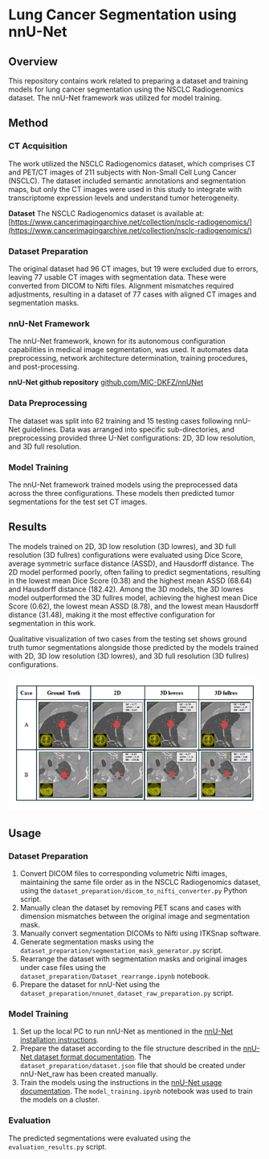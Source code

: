 # Lung Cancer Segmentation using nnU-Net

## Overview
This repository contains work related to preparing a dataset and training models for lung cancer segmentation using the NSCLC Radiogenomics dataset. The nnU-Net framework was utilized for model training.

## Method

### CT Acquisition
The work utilized the NSCLC Radiogenomics dataset, which comprises CT and PET/CT images of 211 subjects with Non-Small Cell Lung Cancer (NSCLC). The dataset included semantic annotations and segmentation maps, but only the CT images were used in this study to integrate with transcriptome expression levels and understand tumor heterogeneity.

****Dataset****
The NSCLC Radiogenomics dataset is available at: [https://www.cancerimagingarchive.net/collection/nsclc-radiogenomics/](https://www.cancerimagingarchive.net/collection/nsclc-radiogenomics/)

### Dataset Preparation
The original dataset had 96 CT images, but 19 were excluded due to errors, leaving 77 usable CT images with segmentation data. These were converted from DICOM to Nifti files. Alignment mismatches required adjustments, resulting in a dataset of 77 cases with aligned CT images and segmentation masks.

### nnU-Net Framework
The nnU-Net framework, known for its autonomous configuration capabilities in medical image segmentation, was used. It automates data preprocessing, network architecture determination, training procedures, and post-processing.

****nnU-Net github repository****
 [github.com/MIC-DKFZ/nnUNet](https://github.com/MIC-DKFZ/nnUNet)

### Data Preprocessing
The dataset was split into 62 training and 15 testing cases following nnU-Net guidelines. Data was arranged into specific sub-directories, and preprocessing provided three U-Net configurations: 2D, 3D low resolution, and 3D full resolution.

### Model Training
The nnU-Net framework trained models using the preprocessed data across the three configurations. These models then predicted tumor segmentations for the test set CT images.

## Results
The models trained on 2D, 3D low resolution (3D lowres), and 3D full resolution (3D fullres) configurations were evaluated using Dice Score, average symmetric surface distance (ASSD), and Hausdorff distance. The 2D model performed poorly, often failing to predict segmentations, resulting in the lowest mean Dice Score (0.38) and the highest mean ASSD (68.64) and Hausdorff distance (182.42). Among the 3D models, the 3D lowres model outperformed the 3D fullres model, achieving the highest mean Dice Score (0.62), the lowest mean ASSD (8.78), and the lowest mean Hausdorff distance (31.48), making it the most effective configuration for segmentation in this work.

Qualitative visualization of two cases from the testing set shows ground truth tumor segmentations alongside those predicted by the models trained with 2D, 3D low resolution (3D lowres), and 3D full resolution (3D fullres) configurations.

![Qualitative Visualization](images/results.PNG)

## Usage
### Dataset Preparation
1. Convert DICOM files to corresponding volumetric Nifti images, maintaining the same file order as in the NSCLC Radiogenomics dataset, using the `dataset_preparation/dicom_to_nifti_converter.py` Python script.
2. Manually clean the dataset by removing PET scans and cases with dimension mismatches between the original image and segmentation mask.
3. Manually convert segmentation DICOMs to Nifti using ITKSnap software.
4. Generate segmentation masks using the `dataset_preparation/segmentation_mask_generator.py` script.
5. Rearrange the dataset with segmentation masks and original images under case files using the `dataset_preparation/Dataset_rearrange.ipynb` notebook.
6. Prepare the dataset for nnU-Net using the `dataset_preparation/nnunet_dataset_raw_preparation.py` script.

### Model Training
1. Set up the local PC to run nnU-Net as mentioned in the [nnU-Net installation instructions](https://github.com/MIC-DKFZ/nnUNet/blob/master/documentation/installation_instructions.md).
2. Prepare the dataset according to the file structure described in the [nnU-Net dataset format documentation](https://github.com/MIC-DKFZ/nnUNet/blob/master/documentation/dataset_format.md). The `dataset_preparation/dataset.json` file that should be created under nnU-Net_raw has been created manually.
3. Train the models using the instructions in the [nnU-Net usage documentation](https://github.com/MIC-DKFZ/nnUNet/blob/master/documentation/how_to_use_nnunet.md). The `model_training.ipynb` notebook was used to train the models on a cluster.

### Evaluation
The predicted segmentations were evaluated using the `evaluation_results.py` script.
